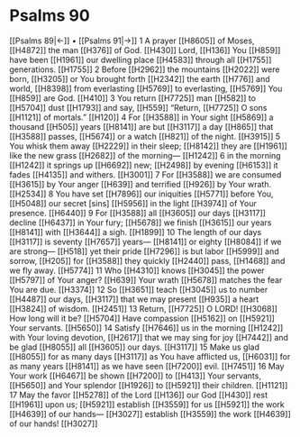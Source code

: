 # Psalms 90
[[Psalms 89|←]] • [[Psalms 91|→]]
1 A prayer [[H8605]] of Moses, [[H4872]] the man [[H376]] of God. [[H430]] Lord, [[H136]] You [[H859]] have been [[H1961]] our dwelling place [[H4583]] through all [[H1755]] generations. [[H1755]] 
2 Before [[H2962]] the mountains [[H2022]] were born, [[H3205]] or You brought forth [[H2342]] the earth [[H776]] and world, [[H8398]] from everlasting [[H5769]] to everlasting, [[H5769]] You [[H859]] are God. [[H410]] 
3 You return [[H7725]] man [[H582]] to [[H5704]] dust [[H1793]] and say, [[H559]] “Return, [[H7725]] O sons [[H1121]] of mortals.” [[H120]] 
4 For [[H3588]] in Your sight [[H5869]] a thousand [[H505]] years [[H8141]] are but [[H3117]] a day [[H865]] that [[H3588]] passes, [[H5674]] or a watch [[H821]] of the night. [[H3915]] 
5 You whisk them away [[H2229]] in their sleep; [[H8142]] they are [[H1961]] like the new grass [[H2682]] of the morning— [[H1242]] 
6 in the morning [[H1242]] it springs up [[H6692]] new; [[H2498]] by evening [[H6153]] it fades [[H4135]] and withers. [[H3001]] 
7 For [[H3588]] we are consumed [[H3615]] by Your anger [[H639]] and terrified [[H926]] by Your wrath. [[H2534]] 
8 You have set [[H7896]] our iniquities [[H5771]] before You, [[H5048]] our secret [sins] [[H5956]] in the light [[H3974]] of Your presence. [[H6440]] 
9 For [[H3588]] all [[H3605]] our days [[H3117]] decline [[H6437]] in Your fury; [[H5678]] we finish [[H3615]] our years [[H8141]] with [[H3644]] a sigh. [[H1899]] 
10 The length of our days [[H3117]] is seventy [[H7657]] years— [[H8141]] or eighty [[H8084]] if we are strong— [[H518]] yet their pride [[H7296]] is but labor [[H5999]] and sorrow, [[H205]] for [[H3588]] they quickly [[H2440]] pass, [[H1468]] and we fly away. [[H5774]] 
11 Who [[H4310]] knows [[H3045]] the power [[H5797]] of Your anger? [[H639]] Your wrath [[H5678]] matches the fear You are due. [[H3374]] 
12 So [[H3651]] teach [[H3045]] us to number [[H4487]] our days, [[H3117]] that we may present [[H935]] a heart [[H3824]] of wisdom. [[H2451]] 
13 Return, [[H7725]] O LORD! [[H3068]] How long will it be? [[H5704]] Have compassion [[H5162]] on [[H5921]] Your servants. [[H5650]] 
14 Satisfy [[H7646]] us in the morning [[H1242]] with Your loving devotion, [[H2617]] that we may sing for joy [[H7442]] and be glad [[H8055]] all [[H3605]] our days. [[H3117]] 
15 Make us glad [[H8055]] for as many days [[H3117]] as You have afflicted us, [[H6031]] for as many years [[H8141]] as we have seen [[H7200]] evil. [[H7451]] 
16 May Your work [[H6467]] be shown [[H7200]] to [[H413]] Your servants, [[H5650]] and Your splendor [[H1926]] to [[H5921]] their children. [[H1121]] 
17 May the favor [[H5278]] of the Lord [[H136]] our God [[H430]] rest [[H1961]] upon us; [[H5921]] establish [[H3559]] for us [[H5921]] the work [[H4639]] of our hands— [[H3027]] establish [[H3559]] the work [[H4639]] of our hands! [[H3027]] 
